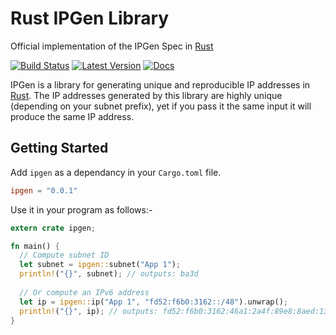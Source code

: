 # Rust IPGen Library

Official implementation of the IPGen Spec in [Rust]

[![Build Status](https://travis-ci.org/rushmorem/ipgen.svg?branch=master)](https://travis-ci.org/rushmorem/ipgen) [![Latest Version](https://img.shields.io/crates/v/ipgen.svg)](https://crates.io/crates/ipgen) [![Docs](https://docs.rs/ipgen/badge.svg)](https://docs.rs/ipgen)

IPGen is a library for generating unique and reproducible IP addresses in [Rust]. The IP addresses generated by this library are highly unique (depending on your subnet prefix), yet if you pass it the same input it will produce the same IP address.

[Rust]: https://www.rust-lang.org

## Getting Started

Add `ipgen` as a dependancy in your `Cargo.toml` file.
```toml
ipgen = "0.0.1"
```

Use it in your program as follows:-
```rust
extern crate ipgen;

fn main() {
  // Compute subnet ID
  let subnet = ipgen::subnet("App 1"); 
  println!("{}", subnet); // outputs: ba3d
  
  // Or compute an IPv6 address
  let ip = ipgen::ip("App 1", "fd52:f6b0:3162::/48").unwrap();
  println!("{}", ip); // outputs: fd52:f6b0:3162:46a1:2a4f:89e8:8aed:1327
}
```
